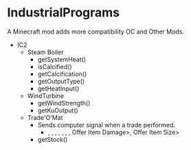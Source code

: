 # IndustrialPrograms
A Minecraft mod adds more compatibility OC and Other Mods.

- IC2
  - Steam Boiler
    - getSystemHeat()
    - isCalcified()
    - getCalcification()
    - getOutputType()
    - getHeatInput()
  - WindTurbine
    - getWindStrength()
    - getKuOutput()
  - Trade'O'Mat
    - Sends computer signal when a trade performed.
      - <Distance>, <Component ID>, <Performed Total Trades>, <Demand Item Name>, <Demand Item Damage>, <Demand Item Size>, <Offer Item Name>, Offer Item Damage>, Offer Item Size>
    - getStock()